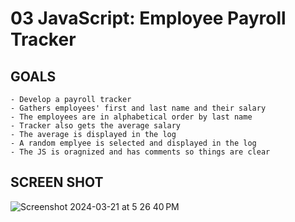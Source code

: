 # 03 JavaScript: Employee Payroll Tracker


## GOALS

```
- Develop a payroll tracker
- Gathers employees' first and last name and their salary
- The employees are in alphabetical order by last name
- Tracker also gets the average salary
- The average is displayed in the log
- A random emplyee is selected and displayed in the log
- The JS is oragnized and has comments so things are clear

```


## SCREEN SHOT 
![Screenshot 2024-03-21 at 5 26 40 PM](https://github.com/sego37/Payroll-Tracker/assets/63138641/762b8287-1d90-47f7-ac2d-c3baa794eec3)

